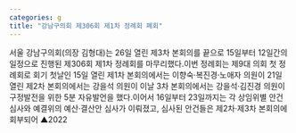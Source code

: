 ```yaml
---
categories: g
title: "강남구의회 제306회 제1차 정례회 폐회"
---
```

서울 강남구의회(의장 김형대)는 26일 열린 제3차 본회의를 끝으로 15일부터 12일간의 일정으로 진행된 제306회 제1차 정례회를 마무리했다.이번 정례회는 제9대 의회 첫 정례회로 회기 첫날인 15일 열린 제1차 본회의에서는 이향숙·복진경·노애자 의원이 21일 열린 제2차 본회의에서는 강을석 의원이 이날 3차 본회의에서는 강을석·김진경 의원이 구정발전을 위한 5분 자유발언을 했다.이어서 16일부터 23일까지는 각 상임위별 안건 심사와 예결위의 예산·결산안 심사가 이뤄졌고, 심사된 안건들은 제2차·제3차 본회의에 회부되어 ▲2022